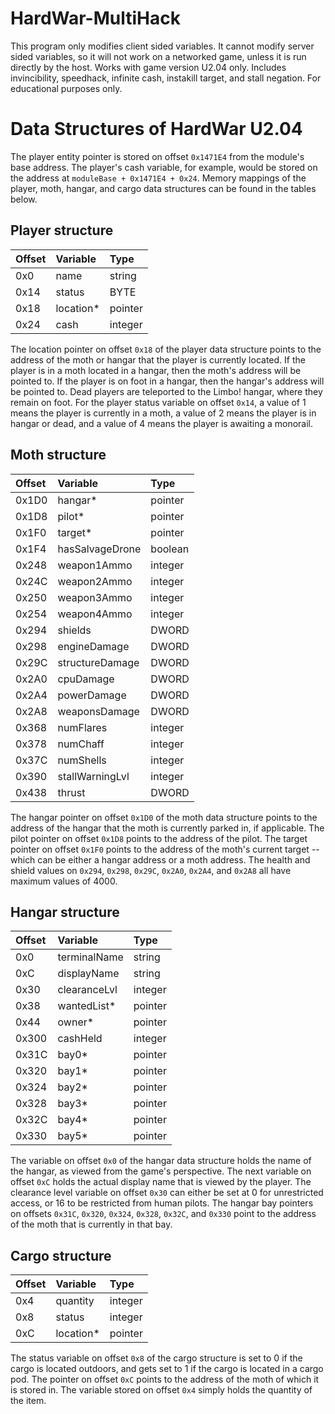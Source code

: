 # HardWar-MultiHack
This program only modifies client sided variables. It cannot modify server sided variables,
so it will not work on a networked game, unless it is run directly by the host. Works with
game version U2.04 only. Includes invincibility, speedhack, infinite cash, instakill target,
and stall negation. For educational purposes only.

# Data Structures of HardWar U2.04

The player entity pointer is stored on offset
```0x1471E4``` from the module's base address. The player's cash variable,
for example, would be stored on the address at ```moduleBase + 0x1471E4 + 0x24```.
Memory mappings of the player, moth, hangar, and cargo data structures can be found
in the tables below.

## Player structure ##
| **Offset**    | **Variable**    | **Type**       |
| :---          | :---            | :---           |
| 0x0           | name            | string         |
| 0x14          | status          | BYTE           |
| 0x18          | location*       | pointer        |
| 0x24          | cash            | integer        |

The location pointer on offset ```0x18``` of the player data structure
points to the address of the moth or hangar that the player
is currently located. If the player is in a moth located in a hangar,
then the moth's address will be pointed to. If the player is on foot
in a hangar, then the hangar's address will be pointed to. Dead players
are teleported to the Limbo! hangar, where they remain on foot. For the
player status variable on offset ```0x14```, a value of 1 means the player
is currently in a moth, a value of 2 means the player is in hangar or dead,
and a value of 4 means the player is awaiting a monorail.


## Moth structure ##
| **Offset**    | **Variable**     | **Type**      |
| :---          | :---             | :---          |
| 0x1D0         | hangar*          | pointer       |
| 0x1D8         | pilot*           | pointer       |
| 0x1F0         | target*          | pointer       |
| 0x1F4         | hasSalvageDrone  | boolean       |
| 0x248         | weapon1Ammo      | integer       |
| 0x24C         | weapon2Ammo      | integer       |
| 0x250         | weapon3Ammo      | integer       |
| 0x254         | weapon4Ammo      | integer       |
| 0x294         | shields          | DWORD         |
| 0x298         | engineDamage     | DWORD         |
| 0x29C         | structureDamage  | DWORD         |
| 0x2A0         | cpuDamage        | DWORD         |
| 0x2A4         | powerDamage      | DWORD         |
| 0x2A8         | weaponsDamage    | DWORD         |
| 0x368         | numFlares        | integer       |
| 0x378         | numChaff         | integer       |
| 0x37C         | numShells        | integer       |
| 0x390         | stallWarningLvl  | integer       |
| 0x438         | thrust           | DWORD         |

The hangar pointer on offset ```0x1D0``` of the moth data structure
points to the address of the hangar that the moth is currently parked
in, if applicable. The pilot pointer on offset ```0x1D8``` points to
the address of the pilot. The target pointer on offset ```0x1F0```
points to the address of the moth's current target -- which can be either
a hangar address or a moth address. The health and shield values on
```0x294```, ```0x298```, ```0x29C```, ```0x2A0```, ```0x2A4```, and ```0x2A8```
all have maximum values of 4000.


## Hangar structure ##
| **Offset**    | **Variable**     | **Type**      |
| :---          | :---             | :---          |
| 0x0           | terminalName     | string        |
| 0xC           | displayName      | string        |
| 0x30          | clearanceLvl     | integer       |
| 0x38          | wantedList*      | pointer       |
| 0x44          | owner*           | pointer       |
| 0x300         | cashHeld         | integer       |
| 0x31C         | bay0*            | pointer       |
| 0x320         | bay1*            | pointer       |
| 0x324         | bay2*            | pointer       |
| 0x328         | bay3*            | pointer       |
| 0x32C         | bay4*            | pointer       |
| 0x330         | bay5*            | pointer       |

The variable on offset ```0x0``` of the hangar data structure holds the name of the hangar,
as viewed from the game's perspective. The next variable on offset ```0xC``` holds the
actual display name that is viewed by the player. The clearance level variable
on offset ```0x30``` can either be set at 0 for unrestricted access, or 16
to be restricted from human pilots. The hangar bay pointers on offsets ```0x31C```,
```0x320```, ```0x324```, ```0x328```, ```0x32C```, and ```0x330``` point to the address
of the moth that is currently in that bay.


## Cargo structure ##
| **Offset**    | **Variable**     | **Type**      |
| :---          | :---             | :---          |
| 0x4           | quantity         | integer       |
| 0x8           | status           | integer       |
| 0xC           | location*        | pointer       |

The status variable on offset ```0x8``` of the cargo structure is set to 0 if the cargo
is located outdoors, and gets set to 1 if the cargo is located in a cargo pod. The pointer
on offset ```0xC``` points to the address of the moth of which it is stored in. The variable
stored on offset ```0x4``` simply holds the quantity of the item.
